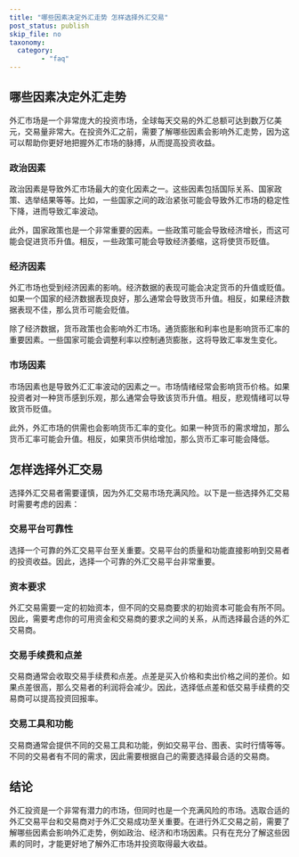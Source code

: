 ```yaml
---
title: "哪些因素决定外汇走势 怎样选择外汇交易"
post_status: publish
skip_file: no
taxonomy:
  category:
        - "faq"
---
```


## 哪些因素决定外汇走势

外汇市场是一个非常庞大的投资市场，全球每天交易的外汇总额可达到数万亿美元，交易量非常大。在投资外汇之前，需要了解哪些因素会影响外汇走势，因为这可以帮助你更好地把握外汇市场的脉搏，从而提高投资收益。

### 政治因素

政治因素是导致外汇市场最大的变化因素之一。这些因素包括国际关系、国家政策、选举结果等等。比如，一些国家之间的政治紧张可能会导致外汇市场的稳定性下降，进而导致汇率波动。

此外，国家政策也是一个非常重要的因素。一些政策可能会导致经济增长，而这可能会促进货币升值。相反，一些政策可能会导致经济萎缩，这将使货币贬值。

### 经济因素

外汇市场也受到经济因素的影响。经济数据的表现可能会决定货币的升值或贬值。如果一个国家的经济数据表现良好，那么通常会导致货币升值。相反，如果经济数据表现不佳，那么货币可能会贬值。

除了经济数据，货币政策也会影响外汇市场。通货膨胀和利率也是影响货币汇率的重要因素。一些国家可能会调整利率以控制通货膨胀，这将导致汇率发生变化。

### 市场因素

市场因素也是导致外汇汇率波动的因素之一。市场情绪经常会影响货币价格。如果投资者对一种货币感到乐观，那么通常会导致该货币升值。相反，悲观情绪可以导致货币贬值。

此外，外汇市场的供需也会影响货币汇率的变化。如果一种货币的需求增加，那么货币汇率可能会升值。相反，如果货币供给增加，那么货币汇率可能会降低。

## 怎样选择外汇交易

选择外汇交易者需要谨慎，因为外汇交易市场充满风险。以下是一些选择外汇交易时需要考虑的因素：

### 交易平台可靠性

选择一个可靠的外汇交易平台至关重要。交易平台的质量和功能直接影响到交易者的投资收益。因此，选择一个可靠的外汇交易平台非常重要。

### 资本要求

外汇交易需要一定的初始资本，但不同的交易商要求的初始资本可能会有所不同。因此，需要考虑你的可用资金和交易商的要求之间的关系，从而选择最合适的外汇交易商。

### 交易手续费和点差

交易商通常会收取交易手续费和点差。点差是买入价格和卖出价格之间的差价。如果点差很高，那么交易者的利润将会减少。因此，选择低点差和低交易手续费的交易商可以提高投资回报率。

### 交易工具和功能

交易商通常会提供不同的交易工具和功能，例如交易平台、图表、实时行情等等。不同的交易者有不同的需求，因此需要根据自己的需要选择最合适的交易商。

## 结论

外汇投资是一个非常有潜力的市场，但同时也是一个充满风险的市场。选取合适的外汇交易平台和交易商对于外汇交易成功至关重要。在进行外汇交易之前，需要了解哪些因素会影响外汇走势，例如政治、经济和市场因素。只有在充分了解这些因素的同时，才能更好地了解外汇市场并投资取得最大收益。

